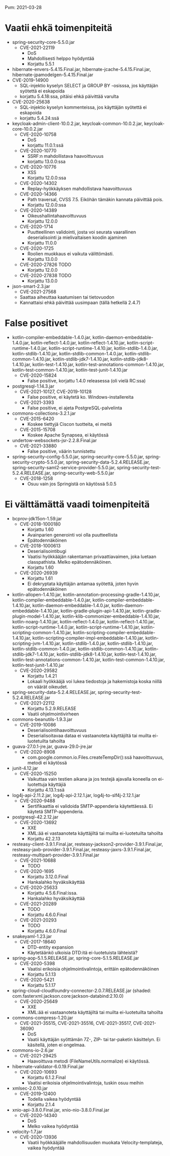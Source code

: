 Pvm: 2021-03-28

# Vaatii ehkä toimenpiteitä

* spring-security-core-5.5.0.jar
    * CVE-2021-22119
        * DoS
        * Mahdollisesti helppo hyödyntää
        * Korjattu 5.5.1
* hibernate-envers-5.4.15.Final.jar, hibernate-jcache-5.4.15.Final.jar, hibernate-jpamodelgen-5.4.15.Final.jar
* CVE-2019-14900
    * SQL-injektio kyselyn SELECT ja GROUP BY -osisssa, jos käyttäjän syötettä ei eskapoida
    * korjattu 5.4.18:ssa, pitäisi ehkä päivittää varulta
* CVE-2020-25638
    * SQL-injektio kyselyn kommenteissa, jos käyttäjän syötettä ei eskapoida
    * korjattu 5.4.24:ssä
* keycloak-admin-client-10.0.2.jar, keycloak-common-10.0.2.jar, keycloak-core-10.0.2.jar
    * CVE-2020-10758
        * DoS
        * korjattu 11.0.1:ssä
    * CVE-2020-10770
        * SSRF:n mahdollistava haavoittuvuus
        * korjattu 13.0.0:ssa
    * CVE-2020-10776
        * XSS
        * Korjattu 12.0.0:ssa
    * CVE-2020-14302
        * Replay-hyökkäyksen mahdollistava haavoittuvuus
    * CVE-2020-14366
        * Path traversal, CVSS 7.5. Eiköhän tämäkin kannata päivittää pois.
        * Korjattu 12.0.0:ssa
    * CVE-2020-14389
        * Oikeushallintahaavoittuvuus
        * Korjattu 12.0.0
    * CVE-2020-1714
        * Puutteellinen validointi, josta voi seurata vaarallinen deserialisointi ja mielivaltaisen koodin ajaminen
        * Korjattu 11.0.0
    * CVE-2020-1725
        * Roolien muokkaus ei vaikuta välittömästi.
        * Korjattu 13.0.0
    * CVE-2020-27826 TODO
        * Korjattu 12.0.0
    * CVE-2020-27838 TODO
        * Korjattu 13.0.0
* json-smart-2.3.jar
    * CVE-2021-27568
    * Saattaa aiheuttaa kaatumisen tai tietovuodon
    * Kannattaisi ehkä päivittää uusimpaan (tällä hetkellä 2.4.7)

# False positivet

* kotlin-compiler-embeddable-1.4.0.jar, kotlin-daemon-embeddable-1.4.0.jar, kotlin-reflect-1.4.0.jar,
  kotlin-reflect-1.4.10.jar, kotlin-script-runtime-1.4.0.jar, kotlin-script-runtime-1.4.10.jar, kotlin-stdlib-1.4.0.jar,
  kotlin-stdlib-1.4.10.jar, kotlin-stdlib-common-1.4.0.jar, kotlin-stdlib-common-1.4.10.jar,
  kotlin-stdlib-jdk7-1.4.10.jar, kotlin-stdlib-jdk8-1.4.10.jar, kotlin-test-1.4.10.jar,
  kotlin-test-annotations-common-1.4.10.jar, kotlin-test-common-1.4.10.jar, kotlin-test-junit-1.4.10.jar
    * CVE-2020-15824
        * False positive, korjattu 1.4.0 releasessa (oli vielä RC:ssa)
* postgresql-1.14.3.jar
    * CVE-2021-10127, CVE-2019-10128
        * False positive, ei käytetä ko. Windows-installereita
    * CVE-2021-3393
        * False positive, ei ajeta PostgreSQL-palvelinta
* commons-collections-3.2.1.jar
    * CVE-2015-6420
        * Koskee tiettyjä Ciscon tuotteita, ei meitä
    * CVE-2015-15708
        * Koskee Apache Synapsea, ei käytössä
* undertow-websockets-jsr-2.2.8.Final.jar
    * CVE-2021-33880
        * False positive, väärin tunnistettu
* spring-security-config-5.5.0.jar, spring-security-core-5.5.0.jar, spring-security-crypto-5.5.0.jar,
  spring-security-data-5.2.4.RELEASE.jar, spring-security-saml2-service-provider-5.5.0.jar,
  spring-security-test-5.2.4.RELEASE.jar, spring-security-web-5.5.0.jar
    * CVE-2018-1258
        * Osuu vain jos Springistä on käytössä 5.0.5

# Ei välttämättä vaadi toimenpiteitä

* bcprov-jdk15on-1.59.jar
    * CVE-2018-1000180
        * Korjattu 1.60
        * Avainparien generointi voi olla puutteellista
        * Epätodennäköinen
    * CVE-2018-1000613
        * Deserialisointibugi
        * Vaatisi hyökkääjän rakentaman privaattiavaimen, joka luetaan classpathista. Melko epätodennäköinen.
        * Korjattu 1.60
    * CVE-2020-26939
        * Korjattu 1.61
        * Ei dekryptata käyttäjän antamaa syötettä, joten hyvin epätodennäköinen
* kotlin-allopen-1.4.10.jar, kotlin-annotation-processing-gradle-1.4.10.jar, kotlin-compiler-embeddable-1.4.0.jar,
  kotlin-compiler-embeddable-1.4.10.jar, kotlin-daemon-embeddable-1.4.0.jar, kotlin-daemon-embeddable-1.4.10.jar,
  kotlin-gradle-plugin-api-1.4.10.jar, kotlin-gradle-plugin-model-1.4.10.jar,
  kotlin-klib-commonizer-embeddable-1.4.10.jar, kotlin-noarg-1.4.10.jar, kotlin-reflect-1.4.0.jar,
  kotlin-reflect-1.4.10.jar, kotlin-script-runtime-1.4.0.jar, kotlin-script-runtime-1.4.10.jar,
  kotlin-scripting-common-1.4.10.jar, kotlin-scripting-compiler-embeddable-1.4.10.jar,
  kotlin-scripting-compiler-impl-embeddable-1.4.10.jar, kotlin-scripting-jvm-1.4.10.jar, kotlin-stdlib-1.4.0.jar,
  kotlin-stdlib-1.4.10.jar, kotlin-stdlib-common-1.4.0.jar, kotlin-stdlib-common-1.4.10.jar,
  kotlin-stdlib-jdk7-1.4.10.jar, kotlin-stdlib-jdk8-1.4.10.jar, kotlin-test-1.4.10.jar,
  kotlin-test-annotations-common-1.4.10.jar, kotlin-test-common-1.4.10.jar, kotlin-test-junit-1.4.10.jar
    * CVE-2020-29582
        * Korjattu 1.4.21
        * Lokaali hyökkääjä voi lukea tiedostoja ja hakemistoja koska niillä on väärät oikeudet.
* spring-security-data-5.2.4.RELEASE.jar, spring-security-test-5.2.4.RELEASE.jar
    * CVE-2021-22112
        * Korjattu 5.2.9.RELEASE
        * Vaatii ohjelmointivirheen
* commons-beanutils-1.9.3.jar
    * CVE-2019-10086
        * Deserialisointihaavoittuvuus
        * Deserialisoitavaa dataa ei vastaanoteta käyttäjiltä tai muilta ei-luotetuilta tahoilta
* guava-27.0.1-jre.jar, guava-29.0-jre.jar
    * CVE-2020-8908
        * com.google.common.io.Files.createTempDir():ssä haavoittuvuus, metodi ei käytössä
* junit-4.12.jar
    * CVE-2020-15250
        * Vaikuttaa vain testien aikana ja jos testejä ajavalla koneella on ei-luotettuja käyttäjiä
        * Korjattu 4.13.1:ssä
* log4j-api-2.11.2.jar, log4j-api-2.12.1.jar, log4j-to-slf4j-2.12.1.jar
    * CVE-2020-9488
        * Sertifikaattia ei validoida SMTP-appenderia käytettäessä. Ei käytetä SMTP-appenderia.
* postgresql-42.2.12.jar
    * CVE-2020-13692
        * XXE
        * XML:ää ei vastaanoteta käyttäjiltä tai muilta ei-luotetuilta tahoilta
        * Korjattu 42.2.13
* resteasy-client-3.9.1.Final.jar, resteasy-jackson2-provider-3.9.1.Final.jar, resteasy-jaxb-provider-3.9.1.Final.jar,
  resteasy-jaxrs-3.9.1.Final.jar, resteasy-multipart-provider-3.9.1.Final.jar
    * CVE-2021-10688
        * TODO
    * CVE-2020-1695
        * Korjattu 3.12.0.Final
        * Hankalahko hyväksikäyttää
    * CVE-2020-25633
        * Korjattu 4.5.6.Final:issa.
        * Hankalahko hyväksikäyttää
    * CVE-2021-20289
        * TODO
        * Korjattu 4.6.0.Final
    * CVE-2021-20293
        * TODO
        * Korjattu 4.6.0.Final
* snakeyaml-1.23.jar
    * CVE-2017-18640
        * DTD-entity expansion
        * Käytetäänkö ulkoisia DTD:itä ei-luotetuista lähteistä?
* spring-aop-5.1.5.RELEASE.jar, spring-core-5.1.5.RELEASE.jar
    * CVE-2020-5398
        * Vaatisi erikoisia ohjelmointivalintoja, erittäin epätodennäköinen
        * Korjattu 5.1.13
    * CVE-2020-5421
        * Korjattu 5.1.17
* spring-cloud-cloudfoundry-connector-2.0.7.RELEASE.jar (shaded: com.fasterxml.jackson.core:jackson-databind:2.10.0)
    * CVE-2020-25649
        * XXE
        * XML:ää ei vastaanoteta käyttäjiltä tai muilta ei-luotetuilta tahoilta
* commons-compress-1.20.jar
    * CVE-2021-35515, CVE-2021-35516, CVE-2021-35517, CVE-2021-36090
        * DoS
        * Vaatii käyttäjän syöttämän 7Z-, ZIP- tai tar-paketin käsittelyn. Ei käsitellä, joten ei ongelmaa.
* commons-io-2.6.jar
    * CVE-2021-29425
        * Haavoittuva metodi (FileNameUtils.normalize) ei käytössä.
* hibernate-validator-6.0.19.Final.jar
    * CVE-2020-10693
        * Korjattu 6.1.2.Final
        * Vaatisi erikoisia ohjelmointivalintoja, tuskin osuu meihin
* xmlsec-2.0.10.jar
    * CVE-2019-12400
        * Todella vaikea hyödyntää
        * Korjattu 2.1.4
* xnio-api-3.8.0.Final.jar, xnio-nio-3.8.0.Final.jar
    * CVE-2020-14340
        * DoS
        * Melko vaikea hyödyntää
* velocity-1.7.jar
    * CVE-2020-13936
        * Vaatii hyökkääjälle mahdollisuuden muokata Velocity-templateja, vaikea hyödyntää
 
